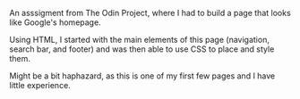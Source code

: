An asssigment from The Odin Project, where I had to build a page that looks like Google's homepage.

Using HTML, I started with the main elements of this page (navigation, search bar, and footer)
and was then able to use CSS to place and style them.

Might be a bit haphazard, as this is one of my first few pages and I have little experience.